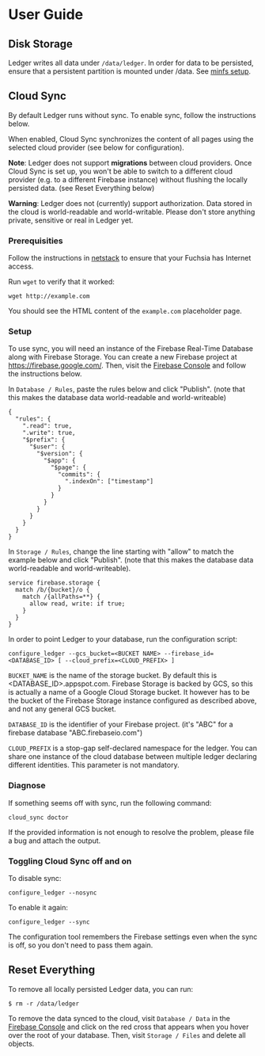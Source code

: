 # User Guide

## Disk Storage

Ledger writes all data under `/data/ledger`. In order for data to be persisted,
ensure that a persistent partition is mounted under /data. See [minfs
setup](https://fuchsia.googlesource.com/magenta/+/master/docs/minfs.md).

## Cloud Sync

By default Ledger runs without sync. To enable sync, follow the instructions
below.

When enabled, Cloud Sync synchronizes the content of all pages using the
selected cloud provider (see below for configuration).

**Note**: Ledger does not support **migrations** between cloud providers. Once
Cloud Sync is set up, you won't be able to switch to a different cloud provider
(e.g. to a different Firebase instance) without flushing the locally persisted
data. (see Reset Everything below)

**Warning**: Ledger does not (currently) support authorization. Data stored in
the cloud is world-readable and world-writable. Please don't store anything
private, sensitive or real in Ledger yet.

### Prerequisities

Follow the instructions in
[netstack](https://fuchsia.googlesource.com/netstack/+/master/README.md) to
ensure that your Fuchsia has Internet access.

Run `wget` to verify that it worked:

```
wget http://example.com
```

You should see the HTML content of the `example.com` placeholder page.

### Setup

To use sync, you will need an instance of the Firebase Real-Time Database along
with Firebase Storage. You can create a new Firebase project at
https://firebase.google.com/. Then, visit the [Firebase
Console](https://console.firebase.google.com/) and follow the instructions
below.

In `Database / Rules`, paste the rules below and click "Publish". (note that
this makes the database data world-readable and world-writeable)

```
{
  "rules": {
    ".read": true,
    ".write": true,
    "$prefix": {
      "$user": {
        "$version": {
          "$app": {
            "$page": {
              "commits": {
                ".indexOn": ["timestamp"]
              }
            }
          }
        }
      }
    }
  }
}
```

In `Storage / Rules`, change the line starting with "allow" to match the example
below and click "Publish". (note that this makes the database data
world-readable and world-writeable).

```
service firebase.storage {
  match /b/{bucket}/o {
    match /{allPaths=**} {
      allow read, write: if true;
    }
  }
}
```

In order to point Ledger to your database, run the configuration script:

```
configure_ledger --gcs_bucket=<BUCKET NAME> --firebase_id=<DATABASE_ID> [ --cloud_prefix=<CLOUD_PREFIX> ]
```

`BUCKET_NAME` is the name of the storage bucket.  By default this is
<DATABASE_ID>.appspot.com.  Firebase Storage is backed by GCS, so this is
actually a name of a Google Cloud Storage bucket. It however has to be the
bucket of the Firebase Storage instance configured as described above, and not
any general GCS bucket.

`DATABASE_ID` is the identifier of your Firebase project. (it's "ABC" for a
firebase database "ABC.firebaseio.com")

`CLOUD_PREFIX` is a stop-gap self-declared namespace for the ledger. You can share
one instance of the cloud database between multiple ledger declaring different
identities. This parameter is not mandatory.

### Diagnose

If something seems off with sync, run the following command:

```
cloud_sync doctor
```

If the provided information is not enough to resolve the problem, please file a
bug and attach the output.

### Toggling Cloud Sync off and on

To disable sync:

```
configure_ledger --nosync
```

To enable it again:

```
configure_ledger --sync
```

The configuration tool remembers the Firebase settings even when the sync is
off, so you don't need to pass them again.

## Reset Everything

To remove all locally persisted Ledger data, you can run:

```
$ rm -r /data/ledger
```

To remove the data synced to the cloud, visit `Database / Data` in the [Firebase
Console](https://console.firebase.google.com/) and click on the red cross that
appears when you hover over the root of your database. Then, visit `Storage /
Files` and delete all objects.

